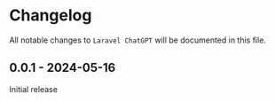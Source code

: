 # Changelog

All notable changes to `Laravel ChatGPT` will be documented in this file.


## 0.0.1 - 2024-05-16

Initial release